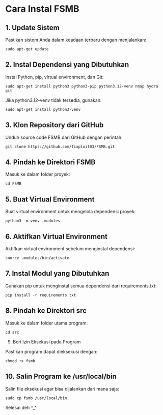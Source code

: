 # Cara Instal FSMB

## 1. Update Sistem

Pastikan sistem Anda dalam keadaan terbaru dengan menjalankan:  

```
sudo apt-get update
```

## 2. Instal Dependensi yang Dibutuhkan

Instal Python, pip, virtual environment, dan Git:

```
sudo apt-get install python3 python3-pip python3.12-venv nmap hydra git
```

Jika python3.12-venv tidak tersedia, gunakan:

```
sudo apt-get install python3-venv
```

## 3. Klon Repository dari GitHub

Unduh source code FSMB dari GitHub dengan perintah:

```
git clone https://github.com/fixploit03/FSMB.git
```

## 4. Pindah ke Direktori FSMB

Masuk ke dalam folder proyek:

```
cd FSMB
```

## 5. Buat Virtual Environment

Buat virtual environment untuk mengelola dependensi proyek:

```
python3 -m venv .modules
```

## 6. Aktifkan Virtual Environment

Aktifkan virtual environment sebelum menginstal dependensi:

```
source .modules/bin/activate
```

## 7. Instal Modul yang Dibutuhkan

Gunakan pip untuk menginstal semua dependensi dari requirements.txt:

```
pip install -r requirements.txt
```

## 8. Pindah ke Direktori src

Masuk ke dalam folder utama program:

```
cd src
```

9. Beri Izin Eksekusi pada Program

Pastikan program dapat dieksekusi dengan:

```
chmod +x fsmb
```

## 10. Salin Program ke /usr/local/bin

Salin file eksekusi agar bisa dijalankan dari mana saja:

```
sudo cp fsmb /usr/local/bin
```

Selesai deh ^_^
